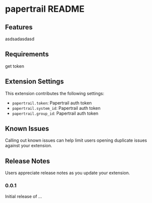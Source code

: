 # papertrail README

## Features

asdsadasdasd

## Requirements

get token

## Extension Settings

This extension contributes the following settings:

- `papertrail.token`: Papertrail auth token
- `papertrail.system_id`: Papertrail auth token
- `papertrail.group_id`: Papertrail auth token

## Known Issues

Calling out known issues can help limit users opening duplicate issues against your extension.

## Release Notes

Users appreciate release notes as you update your extension.

### 0.0.1

Initial release of ...
